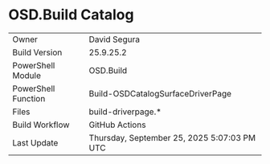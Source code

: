 ﻿# OSD.Build Catalog

| | |
|-|-|
| Owner | David Segura |
| Build Version | 25.9.25.2 |
| PowerShell Module | OSD.Build |
| PowerShell Function | Build-OSDCatalogSurfaceDriverPage |
| Files | build-driverpage.* |
| Build Workflow | GitHub Actions |
| Last Update | Thursday, September 25, 2025 5:07:03 PM UTC |
